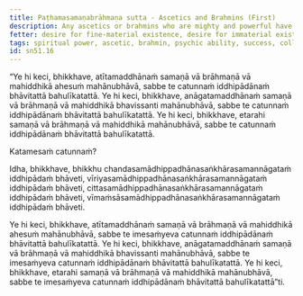 ```yaml
---
title: Paṭhamasamaṇabrāhmaṇa sutta - Ascetics and Brahmins (First)
description: Any ascetics or brahmins who are mighty and powerful have attained such might and power through the development and frequent practice of the four bases of psychic ability.
fetter: desire for fine-material existence, desire for immaterial existence, conceit, restlessness, ignorance
tags: spiritual power, ascetic, brahmin, psychic ability, success, collectedness, aspiration, persistence, energy, mind, investigation, reflection, close examination, sn, sn45-56, sn51
id: sn51.16
---
```


“Ye hi keci, bhikkhave, atītamaddhānaṁ samaṇā vā brāhmaṇā vā mahiddhikā ahesuṁ mahānubhāvā, sabbe te catunnaṁ iddhipādānaṁ bhāvitattā bahulīkatattā. Ye hi keci, bhikkhave, anāgatamaddhānaṁ samaṇā vā brāhmaṇā vā mahiddhikā bhavissanti mahānubhāvā, sabbe te catunnaṁ iddhipādānaṁ bhāvitattā bahulīkatattā. Ye hi keci, bhikkhave, etarahi samaṇā vā brāhmaṇā vā mahiddhikā mahānubhāvā, sabbe te catunnaṁ iddhipādānaṁ bhāvitattā bahulīkatattā.

Katamesaṁ catunnaṁ?

Idha, bhikkhave, bhikkhu chandasamādhippadhānasaṅkhārasamannāgataṁ iddhipādaṁ bhāveti, vīriyasamādhippadhānasaṅkhārasamannāgataṁ iddhipādaṁ bhāveti, cittasamādhippadhānasaṅkhārasamannāgataṁ iddhipādaṁ bhāveti, vīmaṁsāsamādhippadhānasaṅkhārasamannāgataṁ iddhipādaṁ bhāveti.

Ye hi keci, bhikkhave, atītamaddhānaṁ samaṇā vā brāhmaṇā vā mahiddhikā ahesuṁ mahānubhāvā, sabbe te imesaṁyeva catunnaṁ iddhipādānaṁ bhāvitattā bahulīkatattā. Ye hi keci, bhikkhave, anāgatamaddhānaṁ samaṇā vā brāhmaṇā vā mahiddhikā bhavissanti mahānubhāvā, sabbe te imesaṁyeva catunnaṁ iddhipādānaṁ bhāvitattā bahulīkatattā. Ye hi keci, bhikkhave, etarahi samaṇā vā brāhmaṇā vā mahiddhikā mahānubhāvā, sabbe te imesaṁyeva catunnaṁ iddhipādānaṁ bhāvitattā bahulīkatattā”ti.
